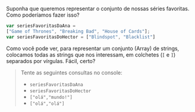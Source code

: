 Suponha que queremos representar o conjunto de nossas séries favoritas. Como poderíamos fazer isso?

```javascript
var seriesFavoritasDaAna = 
["Game of Thrones", "Breaking Bad", "House of Cards"];
var seriesFavoritasDoHector = ["Blindspot", "Blacklist"]
```

Como você pode ver, para representar um conjunto (Array) de strings, colocamos todas as strings que nos interessam, em colchetes (`[` e `]`) separados por vírgulas. Fácil, certo?

> Tente as seguintes consultas no console:
>
> * `seriesFavoritasDaAna`
> * `seriesFavoritasDoHector`
> * `["olá","mundo!"]`
> * `["olá","olá"]`
